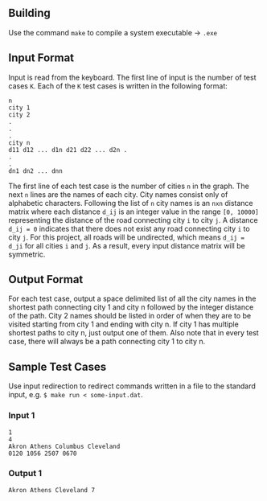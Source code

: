   ## Building

  Use the command `make` to compile a system executable -> `.exe`

  ## Input Format

  Input is read from the keyboard. The first line of input is the number of test cases `K`. Each of the `K` test cases is written in the following format:

  ```
  n
  city 1
  city 2
  .
  .
  .
  city n
  d11 d12 ... d1n d21 d22 ... d2n .
  .
  .
  dn1 dn2 ... dnn
  ```

  The first line of each test case is the number of cities `n` in the graph. The next `n` lines are the names of each city. City names consist only of alphabetic characters. Following the list of `n` city names is an `nxn` distance matrix where each distance `d_ij` is an integer value in the range `[0, 10000]` representing the distance of the road connecting city `i` to city `j`. A distance `d_ij = 0` indicates that there does not exist any road connecting city `i` to city `j`. For this project, all roads will be undirected, which means `d_ij = d_ji` for all cities `i` and `j`. As a result, every input distance matrix will be symmetric.

  ## Output Format

  For each test case, output a space delimited list of all the city names in the shortest path connecting city 1 and city n followed by the integer distance of the path. City 2 names should be listed in order of when they are to be visited starting from city 1 and ending with city n. If city 1 has multiple shortest paths to city n, just output one of them. Also note that in every test case, there will always be a path connecting city 1 to city n.

  ## Sample Test Cases

  Use input redirection to redirect commands written in a file to the standard input, e.g. `$ make run < some-input.dat`.

  ### Input 1
  ```
  1
  4
  Akron Athens Columbus Cleveland
  0120 1056 2507 0670
  ```

  ### Output 1
  ```
  Akron Athens Cleveland 7
  ```